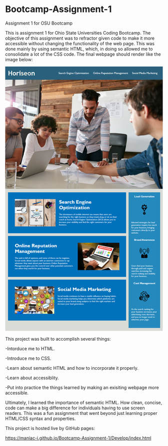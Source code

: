 # Bootcamp-Assignment-1

Assignment 1 for OSU Bootcamp

This is assignment 1 for Ohio State Universities Coding Bootcamp. The objective of this assignment was to refractor given code to make it more accessible without changing the functionality of the web page. This was done mainly by using semantic HTML, which, in doing so allowed me to consolidate a lot of the CSS code. The final webpage should render like the image below:

![Final Product](https://github.com/Maniac-i/Bootcamp-Assignment-1/blob/main/Assets/01-html-css-git-homework-demo.png)

This project was built to accomplish several things:

-Intorduce me to HTML.

-Introduce me to CSS.

-Learn about semantic HTML and how to incorporate it properly.

-Learn about accessiblity. 

-Put into practice the things learned by making an exisiting webpage more accessible. 

Ultimately, I learned the importance of semantic HTML. How clean, concise, code can make a big difference for individuals having to use screen readers. This was a fun assignment that went beyond just learning proper HTML/CSS syntax and properties.

This project is hosted live by GitHub pages:

https://maniac-i.github.io/Bootcamp-Assignment-1/Develop/index.html
